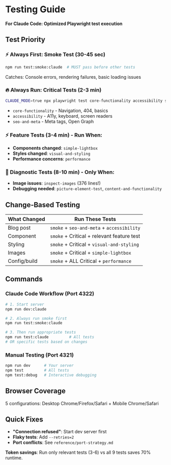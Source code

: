 # Testing Guide

**For Claude Code: Optimized Playwright test execution**

## Test Priority

### ⚡ Always First: Smoke Test (30-45 sec)
```bash
npm run test:smoke:claude  # MUST pass before other tests
```
Catches: Console errors, rendering failures, basic loading issues

### 🔥 Always Run: Critical Tests (2-3 min)
```bash
CLAUDE_MODE=true npx playwright test core-functionality accessibility seo-and-meta
```
- `core-functionality` - Navigation, 404, basics
- `accessibility` - A11y, keyboard, screen readers  
- `seo-and-meta` - Meta tags, Open Graph

### ⚡ Feature Tests (3-4 min) - Run When:
- **Components changed**: `simple-lightbox`
- **Styles changed**: `visual-and-styling`
- **Performance concerns**: `performance`

### 🔧 Diagnostic Tests (8-10 min) - Only When:
- **Image issues**: `inspect-images` (376 lines!)
- **Debugging needed**: `picture-element-test`, `content-and-functionality`

## Change-Based Testing

| What Changed | Run These Tests |
|--------------|-----------------|
| Blog post | `smoke` + `seo-and-meta` + `accessibility` |
| Component | `smoke` + Critical + relevant feature test |
| Styling | `smoke` + Critical + `visual-and-styling` |
| Images | `smoke` + Critical + `simple-lightbox` |
| Config/build | `smoke` + ALL Critical + `performance` |

## Commands

### Claude Code Workflow (Port 4322)
```bash
# 1. Start server
npm run dev:claude

# 2. Always run smoke first
npm run test:smoke:claude

# 3. Then run appropriate tests
npm run test:claude         # All tests
# OR specific tests based on changes
```

### Manual Testing (Port 4321)
```bash
npm run dev      # Your server
npm test         # All tests
npm test:debug   # Interactive debugging
```

## Browser Coverage
5 configurations: Desktop Chrome/Firefox/Safari + Mobile Chrome/Safari

## Quick Fixes
- **"Connection refused"**: Start dev server first
- **Flaky tests**: Add `--retries=2`
- **Port conflicts**: See `reference/port-strategy.md`

**Token savings**: Run only relevant tests (3-6) vs all 9 tests saves 70% runtime.